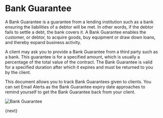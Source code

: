 <!-- add-breadcrumbs -->
# Bank Guarantee

A Bank Guarantee is a guarantee from a lending institution such as a bank ensuring the liabilities of a debtor will be met. In other words, if the debtor fails to settle a debt, the bank covers it. A Bank Guarantee enables the customer, or debtor, to acquire goods, buy equipment or draw down loans, and thereby expand business activity.

A client may ask you to provide a Bank Guarantee from a third party such as a bank. This guarantee is for a specified amount, which is usually a percentage of the total value of the contract. The Bank Guarantee is valid for a specified duration after which it expires and must be returned to you by the client.

This document allows you to track Bank Guarantees given to clients. You can set Email Alerts as the Bank Guarantee expiry date approaches to remind yourself to get the Bank Guarantee back from your client.

<img class="screenshot" alt="Bank Guarantee" src="{{docs_base_url}}/assets/img/accounting/bank-guarantee.png">

{next}
